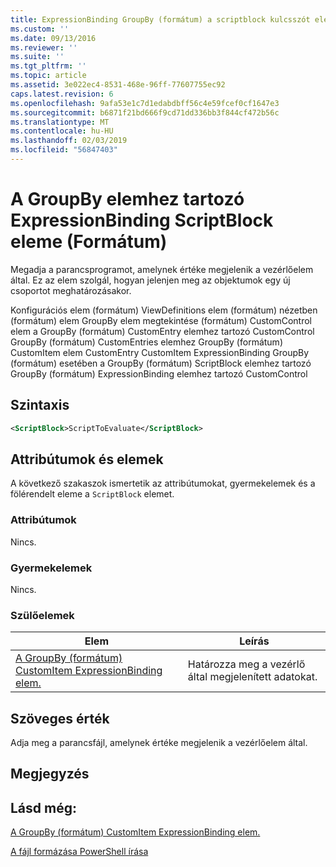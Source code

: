 ```yaml
---
title: ExpressionBinding GroupBy (formátum) a scriptblock kulcsszót eleme |} A Microsoft Docs
ms.custom: ''
ms.date: 09/13/2016
ms.reviewer: ''
ms.suite: ''
ms.tgt_pltfrm: ''
ms.topic: article
ms.assetid: 3e022ec4-8531-468e-96ff-77607755ec92
caps.latest.revision: 6
ms.openlocfilehash: 9afa53e1c7d1edabdbff56c4e59fcef0cf1647e3
ms.sourcegitcommit: b6871f21bd666f9cd71dd336bb3f844cf472b56c
ms.translationtype: MT
ms.contentlocale: hu-HU
ms.lasthandoff: 02/03/2019
ms.locfileid: "56847403"
---
```

# <a name="scriptblock-element-for-expressionbinding-for-groupby-format"></a>A GroupBy elemhez tartozó ExpressionBinding ScriptBlock eleme (Formátum)

Megadja a parancsprogramot, amelynek értéke megjelenik a vezérlőelem által. Ez az elem szolgál, hogyan jelenjen meg az objektumok egy új csoportot meghatározásakor.

Konfigurációs elem (formátum) ViewDefinitions elem (formátum) nézetben (formátum) elem GroupBy elem megtekintése (formátum) CustomControl elem a GroupBy (formátum) CustomEntry elemhez tartozó CustomControl GroupBy (formátum) CustomEntries elemhez GroupBy (formátum) CustomItem elem CustomEntry CustomItem ExpressionBinding GroupBy (formátum) esetében a GroupBy (formátum) ScriptBlock elemhez tartozó GroupBy (formátum) ExpressionBinding elemhez tartozó CustomControl

## <a name="syntax"></a>Szintaxis

```xml
<ScriptBlock>ScriptToEvaluate</ScriptBlock>
```

## <a name="attributes-and-elements"></a>Attribútumok és elemek

A következő szakaszok ismertetik az attribútumokat, gyermekelemek és a fölérendelt eleme a `ScriptBlock` elemet.

### <a name="attributes"></a>Attribútumok

Nincs.

### <a name="child-elements"></a>Gyermekelemek

Nincs.

### <a name="parent-elements"></a>Szülőelemek

|Elem|Leírás|
|-------------|-----------------|
|[A GroupBy (formátum) CustomItem ExpressionBinding elem.](./expressionbinding-element-for-customitem-for-groupby-format.md)|Határozza meg a vezérlő által megjelenített adatokat.|

## <a name="text-value"></a>Szöveges érték

Adja meg a parancsfájl, amelynek értéke megjelenik a vezérlőelem által.

## <a name="remarks"></a>Megjegyzés

## <a name="see-also"></a>Lásd még:

[A GroupBy (formátum) CustomItem ExpressionBinding elem.](./expressionbinding-element-for-customitem-for-groupby-format.md)

[A fájl formázása PowerShell írása](./writing-a-powershell-formatting-file.md)
